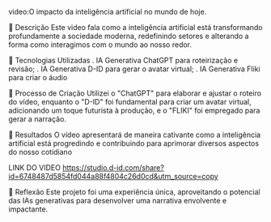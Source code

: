 video:O impacto da inteligência artificial no mundo de hoje.

📒 Descrição
Este video fala como a inteligência artificial está transformando profundamente a sociedade moderna, redefinindo setores e alterando a forma como interagimos com o mundo ao nosso redor.

🤖 Tecnologias Utilizadas
. IA Generativa ChatGPT para roteirização e revisão;
. IA Generativa D-ID para gerar o avatar virtual;
. IA Generativa Fliki para criar o áudio

🧐 Processo de Criação
Utilizei o "ChatGPT" para elaborar e ajustar o roteiro do vídeo, enquanto o "D-ID" foi fundamental para criar um avatar virtual, adicionando um toque futurista à produção, e o "FLIKI" foi empregado para gerar a narração.

🚀 Resultados
O vídeo apresentará de maneira cativante como a inteligência artificial está progredindo e contribuindo para aprimorar diversos aspectos do nosso cotidiano

LINK DO VIDEO 
https://studio.d-id.com/share?id=6748487d5854fd044a88f4804c26d0cd&utm_source=copy

💭 Reflexão 
Este projeto foi uma experiência única, aproveitando o potencial das IAs generativas para desenvolver uma narrativa envolvente e impactante.



